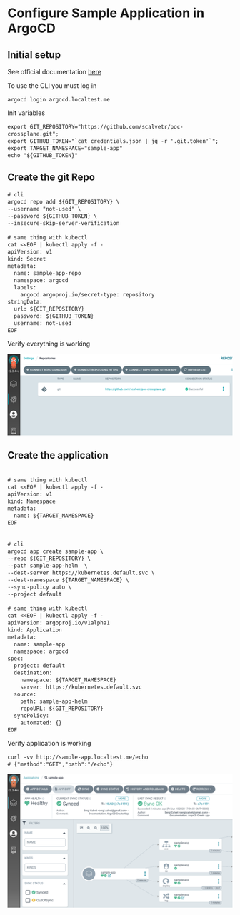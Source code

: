 # Configure Sample Application in ArgoCD

## Initial setup

See official documentation [here](https://argo-cd.readthedocs.io/en/stable/getting_started/#6-create-an-application-from-a-git-repository)

To use the CLI you must log in
```shell
argocd login argocd.localtest.me 
```

Init variables
```shell
export GIT_REPOSITORY="https://github.com/scalvetr/poc-crossplane.git";
export GITHUB_TOKEN="`cat credentials.json | jq -r '.git.token'`";
export TARGET_NAMESPACE="sample-app"
echo "${GITHUB_TOKEN}"
```

## Create the git Repo

```shell
# cli 
argocd repo add ${GIT_REPOSITORY} \                                                    
--username "not-used" \
--password ${GITHUB_TOKEN} \
--insecure-skip-server-verification

# same thing with kubectl
cat <<EOF | kubectl apply -f -
apiVersion: v1
kind: Secret
metadata:
  name: sample-app-repo
  namespace: argocd
  labels:
    argocd.argoproj.io/secret-type: repository
stringData:
  url: ${GIT_REPOSITORY}
  password: ${GITHUB_TOKEN}
  username: not-used
EOF
```
Verify everything is working

![ArgoCD Create Repo](img/argocd-create-repo.png)

## Create the application
```shell

# same thing with kubectl
cat <<EOF | kubectl apply -f -
apiVersion: v1
kind: Namespace
metadata:
  name: ${TARGET_NAMESPACE}
EOF


# cli 
argocd app create sample-app \
--repo ${GIT_REPOSITORY} \
--path sample-app-helm  \
--dest-server https://kubernetes.default.svc \
--dest-namespace ${TARGET_NAMESPACE} \
--sync-policy auto \
--project default

# same thing with kubectl
cat <<EOF | kubectl apply -f -
apiVersion: argoproj.io/v1alpha1
kind: Application
metadata:
  name: sample-app
  namespace: argocd
spec:
  project: default
  destination:
    namespace: ${TARGET_NAMESPACE}
    server: https://kubernetes.default.svc
  source:
    path: sample-app-helm
    repoURL: ${GIT_REPOSITORY}
  syncPolicy:
    automated: {}
EOF

```
Verify application is working

```shell
curl -vv http://sample-app.localtest.me/echo
# {"method":"GET","path":"/echo"}
```

![ArgoCD Create App](img/argocd-create-app.png)
